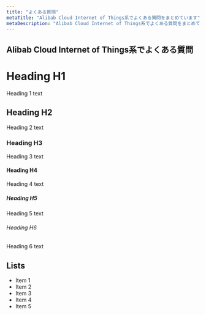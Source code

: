 ```yaml
---
title: "よくある質問"
metaTitle: "Alibab Cloud Internet of Things系でよくある質問をまとめています"
metaDescription: "Alibab Cloud Internet of Things系でよくある質問をまとめています"
---
```


## Alibab Cloud Internet of Things系でよくある質問


# Heading H1
Heading 1 text

## Heading H2
Heading 2 text

### Heading H3
Heading 3 text

#### Heading H4
Heading 4 text

##### Heading H5
Heading 5 text

###### Heading H6
Heading 6 text

## Lists
- Item 1
- Item 2
- Item 3
- Item 4
- Item 5




